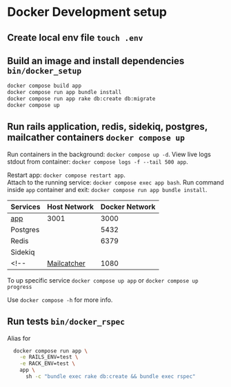 # Docker Development setup

## Create local env file `touch .env`

## Build an image and install dependencies `bin/docker_setup`

```sh
docker compose build app
docker compose run app bundle install
docker compose run app rake db:create db:migrate
docker compose up
```

## Run rails application, redis, sidekiq, postgres, mailcather containers `docker compose up`

Run containers in the background: `docker compose up -d`. 
View live logs stdout from container: `docker compose logs -f --tail 500 app`.  

Restart app: `docker compose restart app`.  
Attach to the running service: `docker compose exec app bash`. 
Run command inside `app` container and exit: `docker compose run app bundle install`.  

| Services                                      | Host Network | Docker Network |
|-----------------------------------------------|--------------|----------------|
| [app](http://localhost:3001)                  | 3001         | 3000           |
| Postgres                                      |              | 5432           |
| Redis                                         |              | 6379           |
| Sidekiq                                       |              |                |
<!-- | [Mailcatcher](http://localhost:1080)          | 1080         | 1080           | -->

To up specific service `docker compose up app` or `docker compose up progress`

Use `docker compose -h` for more info.

## Run tests `bin/docker_rspec`

Alias for

```bash
  docker compose run app \
    -e RAILS_ENV=test \
    -e RACK_ENV=test \
    app \
      sh -c "bundle exec rake db:create && bundle exec rspec"
```
